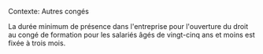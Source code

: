 Contexte: Autres congés

La durée minimum de présence dans l'entreprise pour l'ouverture du droit au congé de formation pour les salariés âgés de vingt-cinq ans et moins est fixée à trois mois.